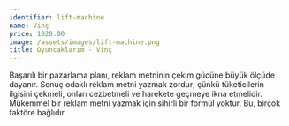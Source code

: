 ```yaml
---
identifier: lift-machine
name: Vinç
price: 1020.00
image: /assets/images/lift-machine.png
title: Oyuncaklarım - Vinç
---
```

Başarılı bir pazarlama planı, reklam metninin çekim gücüne büyük ölçüde dayanır. Sonuç odaklı reklam metni yazmak zordur; çünkü tüketicilerin ilgisini çekmeli, onları cezbetmeli ve harekete geçmeye ikna etmelidir. Mükemmel bir reklam metni yazmak için sihirli bir formül yoktur. Bu, birçok faktöre bağlıdır.
